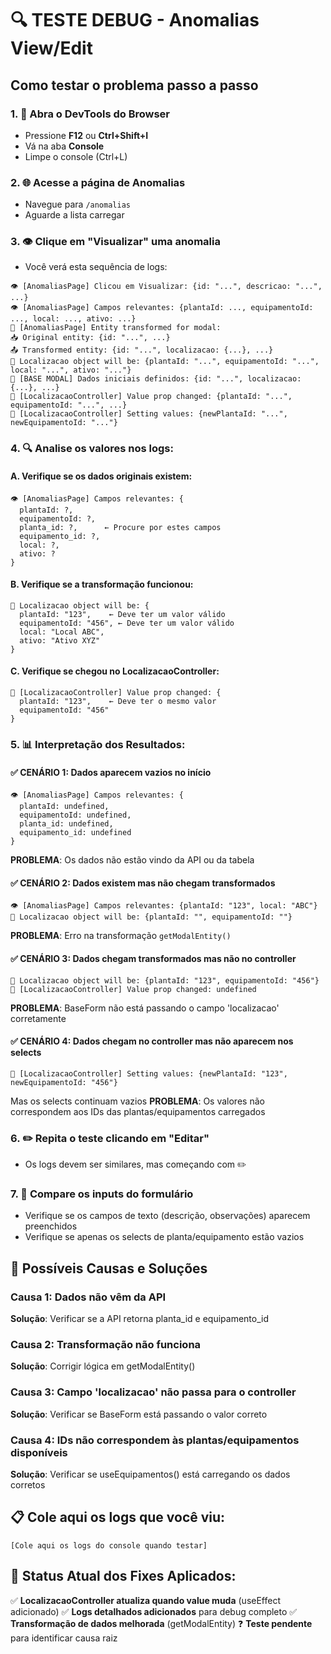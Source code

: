 # 🔍 TESTE DEBUG - Anomalias View/Edit

## Como testar o problema passo a passo

### 1. 📂 Abra o DevTools do Browser
- Pressione **F12** ou **Ctrl+Shift+I**
- Vá na aba **Console**
- Limpe o console (Ctrl+L)

### 2. 🌐 Acesse a página de Anomalias
- Navegue para `/anomalias`
- Aguarde a lista carregar

### 3. 👁️ Clique em "Visualizar" uma anomalia
- Você verá esta sequência de logs:

```
👁️ [AnomaliasPage] Clicou em Visualizar: {id: "...", descricao: "...", ...}
👁️ [AnomaliasPage] Campos relevantes: {plantaId: ..., equipamentoId: ..., local: ..., ativo: ...}
🔄 [AnomaliasPage] Entity transformed for modal:
📥 Original entity: {id: "...", ...}
📤 Transformed entity: {id: "...", localizacao: {...}, ...}
🎯 Localizacao object will be: {plantaId: "...", equipamentoId: "...", local: "...", ativo: "..."}
🔄 [BASE MODAL] Dados iniciais definidos: {id: "...", localizacao: {...}, ...}
🔄 [LocalizacaoController] Value prop changed: {plantaId: "...", equipamentoId: "...", ...}
🔄 [LocalizacaoController] Setting values: {newPlantaId: "...", newEquipamentoId: "..."}
```

### 4. 🔍 Analise os valores nos logs:

#### A. **Verifique se os dados originais existem:**
```
👁️ [AnomaliasPage] Campos relevantes: {
  plantaId: ?, 
  equipamentoId: ?,
  planta_id: ?,      ← Procure por estes campos
  equipamento_id: ?,
  local: ?,
  ativo: ?
}
```

#### B. **Verifique se a transformação funcionou:**
```
🎯 Localizacao object will be: {
  plantaId: "123",    ← Deve ter um valor válido
  equipamentoId: "456", ← Deve ter um valor válido
  local: "Local ABC",
  ativo: "Ativo XYZ"
}
```

#### C. **Verifique se chegou no LocalizacaoController:**
```
🔄 [LocalizacaoController] Value prop changed: {
  plantaId: "123",    ← Deve ter o mesmo valor
  equipamentoId: "456"
}
```

### 5. 📊 Interpretação dos Resultados:

#### ✅ CENÁRIO 1: Dados aparecem vazios no início
```
👁️ [AnomaliasPage] Campos relevantes: {
  plantaId: undefined,
  equipamentoId: undefined,
  planta_id: undefined,
  equipamento_id: undefined
}
```
**PROBLEMA**: Os dados não estão vindo da API ou da tabela

#### ✅ CENÁRIO 2: Dados existem mas não chegam transformados
```
👁️ [AnomaliasPage] Campos relevantes: {plantaId: "123", local: "ABC"}
🎯 Localizacao object will be: {plantaId: "", equipamentoId: ""}
```
**PROBLEMA**: Erro na transformação `getModalEntity()`

#### ✅ CENÁRIO 3: Dados chegam transformados mas não no controller
```
🎯 Localizacao object will be: {plantaId: "123", equipamentoId: "456"}
🔄 [LocalizacaoController] Value prop changed: undefined
```
**PROBLEMA**: BaseForm não está passando o campo 'localizacao' corretamente

#### ✅ CENÁRIO 4: Dados chegam no controller mas não aparecem nos selects
```
🔄 [LocalizacaoController] Setting values: {newPlantaId: "123", newEquipamentoId: "456"}
```
Mas os selects continuam vazios
**PROBLEMA**: Os valores não correspondem aos IDs das plantas/equipamentos carregados

### 6. ✏️ Repita o teste clicando em "Editar"
- Os logs devem ser similares, mas começando com ✏️

### 7. 📝 Compare os inputs do formulário
- Verifique se os campos de texto (descrição, observações) aparecem preenchidos
- Verifique se apenas os selects de planta/equipamento estão vazios

## 🎯 Possíveis Causas e Soluções

### Causa 1: Dados não vêm da API
**Solução**: Verificar se a API retorna planta_id e equipamento_id

### Causa 2: Transformação não funciona
**Solução**: Corrigir lógica em getModalEntity()

### Causa 3: Campo 'localizacao' não passa para o controller
**Solução**: Verificar se BaseForm está passando o valor correto

### Causa 4: IDs não correspondem às plantas/equipamentos disponíveis
**Solução**: Verificar se useEquipamentos() está carregando os dados corretos

## 📋 Cole aqui os logs que você viu:

```
[Cole aqui os logs do console quando testar]
```

## 🚨 Status Atual dos Fixes Aplicados:

✅ **LocalizacaoController atualiza quando value muda** (useEffect adicionado)
✅ **Logs detalhados adicionados** para debug completo
✅ **Transformação de dados melhorada** (getModalEntity)
❓ **Teste pendente** para identificar causa raiz